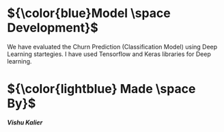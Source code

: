 

# ${\color{blue}Model \space Development}$

  We have evaluated the Churn Prediction (Classification Model) using Deep Learning startegies.
  I have used Tensorflow and Keras libraries for Deep learning.


# ${\color{lightblue} Made \space By}$
   <b><i> Vishu Kalier <i></b>
